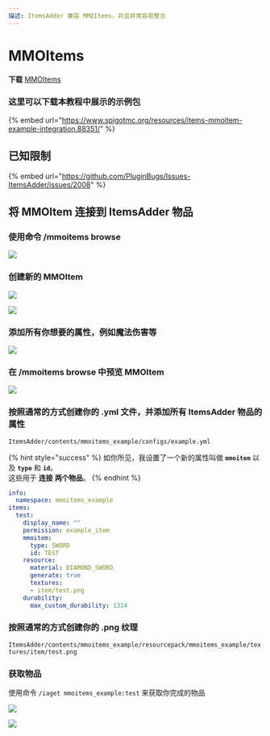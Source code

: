 ```yaml
---
描述: ItemsAdder 兼容 MMOItems，并且非常容易整合
---
```


# MMOItems

**下载** [MMOItems](https://www.spigotmc.org/resources/mmoitems-premium.39267/)

### 这里可以下载本教程中展示的示例包

{% embed url="https://www.spigotmc.org/resources/items-mmoitem-example-integration.88351/" %}

## 已知限制

{% embed url="https://github.com/PluginBugs/Issues-ItemsAdder/issues/2008" %}

## 将 MMOItem 连接到 ItemsAdder 物品

### 使用命令 /mmoitems browse

![](<../../../.gitbook/assets/image_(25).png>)

### 创建新的 MMOItem

![](<../../../.gitbook/assets/image_(26).png>)

![](<../../../.gitbook/assets/image_(29).png>)

### 添加所有你想要的属性，例如魔法伤害等

![](<../../../.gitbook/assets/image_(28).png>)

### 在 /mmoitems browse 中预览 MMOItem

![](<../../../.gitbook/assets/image_(30).png>)

### 按照通常的方式创建你的 .yml 文件，并添加所有 ItemsAdder 物品的属性

`ItemsAdder/contents/mmoitems_example/configs/example.yml`

{% hint style="success" %}
如你所见，我设置了一个新的属性叫做 **`mmoitem`** 以及 **`type`** 和 **`id`**。\
这些用于 **连接** **两个物品**。
{% endhint %}

```yaml
info:
  namespace: mmoitems_example
items:
  test:
    display_name: ""
    permission: example_item
    mmoitem:
      type: SWORD
      id: TEST
    resource:
      material: DIAMOND_SWORD
      generate: true
      textures:
      - item/test.png
    durability:
      max_custom_durability: 1324
```

### 按照通常的方式创建你的 .png 纹理

`ItemsAdder/contents/mmoitems_example/resourcepack/mmoitems_example/textures/item/test.png`

### 获取物品

使用命令 `/iaget mmoitems_example:test` 来获取你完成的物品

![](<../../../.gitbook/assets/image_(33).png>)

![](<../../../.gitbook/assets/image_(34).png>)
